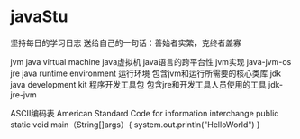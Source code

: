 # javaStu
坚持每日的学习日志
送给自己的一句话：善始者实繁，克终者盖寡

jvm   java virtual machine      java虚拟机     java语言的跨平台性   jvm实现  java-jvm-os
jre   java runtime environment  运行环境       包含jvm和运行所需要的核心类库
jdk   java development kit      程序开发工具包  包含jre和开发工具人员使用的工具  jdk-jre-jvm

ASCII编码表 American Standard Code for information interchange
public static void main（String[]args）{
      system.out.println("HelloWorld")
}      

